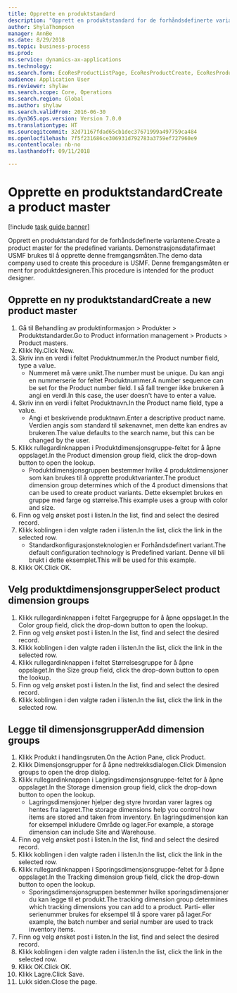 ```yaml
--- 
title: Opprette en produktstandard
description: "Opprett en produktstandard for de forhåndsdefinerte variantene."
author: ShylaThompson
manager: AnnBe
ms.date: 8/29/2018
ms.topic: business-process
ms.prod: 
ms.service: dynamics-ax-applications
ms.technology: 
ms.search.form: EcoResProductListPage, EcoResProductCreate, EcoResProductDetails, EcoResProductInventoryDimensionGroups
audience: Application User
ms.reviewer: shylaw
ms.search.scope: Core, Operations
ms.search.region: Global
ms.author: shylaw
ms.search.validFrom: 2016-06-30
ms.dyn365.ops.version: Version 7.0.0
ms.translationtype: HT
ms.sourcegitcommit: 32d71167fdad65cb1dec37671999a497759ca484
ms.openlocfilehash: 7f5f231686ce306931d792783a3759ef727960e9
ms.contentlocale: nb-no
ms.lasthandoff: 09/11/2018

---
```

# <a name="create-a-product-master"></a><span data-ttu-id="32c29-103">Opprette en produktstandard</span><span class="sxs-lookup"><span data-stu-id="32c29-103">Create a product master</span></span>

[!include [task guide banner](../../includes/task-guide-banner.md)]

<span data-ttu-id="32c29-104">Opprett en produktstandard for de forhåndsdefinerte variantene.</span><span class="sxs-lookup"><span data-stu-id="32c29-104">Create a product master for the predefined variants.</span></span> <span data-ttu-id="32c29-105">Demonstrasjonsdatafirmaet USMF brukes til å opprette denne fremgangsmåten.</span><span class="sxs-lookup"><span data-stu-id="32c29-105">The demo data company used to create this procedure is USMF.</span></span> <span data-ttu-id="32c29-106">Denne fremgangsmåten er ment for produktdesigneren.</span><span class="sxs-lookup"><span data-stu-id="32c29-106">This procedure is intended for the product designer.</span></span>


## <a name="create-a-new-product-master"></a><span data-ttu-id="32c29-107">Opprette en ny produktstandard</span><span class="sxs-lookup"><span data-stu-id="32c29-107">Create a new product master</span></span>
1. <span data-ttu-id="32c29-108">Gå til Behandling av produktinformasjon > Produkter > Produktstandarder.</span><span class="sxs-lookup"><span data-stu-id="32c29-108">Go to Product information management > Products > Product masters.</span></span>
2. <span data-ttu-id="32c29-109">Klikk Ny.</span><span class="sxs-lookup"><span data-stu-id="32c29-109">Click New.</span></span>
3. <span data-ttu-id="32c29-110">Skriv inn en verdi i feltet Produktnummer.</span><span class="sxs-lookup"><span data-stu-id="32c29-110">In the Product number field, type a value.</span></span>
    * <span data-ttu-id="32c29-111">Nummeret må være unikt.</span><span class="sxs-lookup"><span data-stu-id="32c29-111">The number must be unique.</span></span> <span data-ttu-id="32c29-112">Du kan angi en nummerserie for feltet Produktnummer.</span><span class="sxs-lookup"><span data-stu-id="32c29-112">A number sequence can be set for the Product number field.</span></span> <span data-ttu-id="32c29-113">I så fall trenger ikke brukeren å angi en verdi.</span><span class="sxs-lookup"><span data-stu-id="32c29-113">In this case, the user doesn't have to enter a value.</span></span>  
4. <span data-ttu-id="32c29-114">Skriv inn en verdi i feltet Produktnavn.</span><span class="sxs-lookup"><span data-stu-id="32c29-114">In the Product name field, type a value.</span></span>
    * <span data-ttu-id="32c29-115">Angi et beskrivende produktnavn.</span><span class="sxs-lookup"><span data-stu-id="32c29-115">Enter a descriptive product name.</span></span> <span data-ttu-id="32c29-116">Verdien angis som standard til søkenavnet, men dette kan endres av brukeren.</span><span class="sxs-lookup"><span data-stu-id="32c29-116">The value defaults to the search name, but this can be changed by the user.</span></span>  
5. <span data-ttu-id="32c29-117">Klikk rullegardinknappen i Produktdimensjonsgruppe-feltet for å åpne oppslaget.</span><span class="sxs-lookup"><span data-stu-id="32c29-117">In the Product dimension group field, click the drop-down button to open the lookup.</span></span>
    * <span data-ttu-id="32c29-118">Produktdimensjonsgruppen bestemmer hvilke 4 produktdimensjoner som kan brukes til å opprette produktvarianter.</span><span class="sxs-lookup"><span data-stu-id="32c29-118">The product dimension group determines which of the 4 product dimensions that can be used to create product variants.</span></span> <span data-ttu-id="32c29-119">Dette eksemplet brukes en gruppe med farge og størrelse.</span><span class="sxs-lookup"><span data-stu-id="32c29-119">This example uses a group with color and size.</span></span>  
6. <span data-ttu-id="32c29-120">Finn og velg ønsket post i listen.</span><span class="sxs-lookup"><span data-stu-id="32c29-120">In the list, find and select the desired record.</span></span>
7. <span data-ttu-id="32c29-121">Klikk koblingen i den valgte raden i listen.</span><span class="sxs-lookup"><span data-stu-id="32c29-121">In the list, click the link in the selected row.</span></span>
    * <span data-ttu-id="32c29-122">Standardkonfigurasjonsteknologien er Forhåndsdefinert variant.</span><span class="sxs-lookup"><span data-stu-id="32c29-122">The default configuration technology is Predefined variant.</span></span> <span data-ttu-id="32c29-123">Denne vil bli brukt i dette eksemplet.</span><span class="sxs-lookup"><span data-stu-id="32c29-123">This will be used for this example.</span></span>  
8. <span data-ttu-id="32c29-124">Klikk OK.</span><span class="sxs-lookup"><span data-stu-id="32c29-124">Click OK.</span></span>

## <a name="select-product-dimension-groups"></a><span data-ttu-id="32c29-125">Velg produktdimensjonsgrupper</span><span class="sxs-lookup"><span data-stu-id="32c29-125">Select product dimension groups</span></span>
1. <span data-ttu-id="32c29-126">Klikk rullegardinknappen i feltet Fargegruppe for å åpne oppslaget.</span><span class="sxs-lookup"><span data-stu-id="32c29-126">In the Color group field, click the drop-down button to open the lookup.</span></span>
2. <span data-ttu-id="32c29-127">Finn og velg ønsket post i listen.</span><span class="sxs-lookup"><span data-stu-id="32c29-127">In the list, find and select the desired record.</span></span>
3. <span data-ttu-id="32c29-128">Klikk koblingen i den valgte raden i listen.</span><span class="sxs-lookup"><span data-stu-id="32c29-128">In the list, click the link in the selected row.</span></span>
4. <span data-ttu-id="32c29-129">Klikk rullegardinknappen i feltet Størrelsesgruppe for å åpne oppslaget.</span><span class="sxs-lookup"><span data-stu-id="32c29-129">In the Size group field, click the drop-down button to open the lookup.</span></span>
5. <span data-ttu-id="32c29-130">Finn og velg ønsket post i listen.</span><span class="sxs-lookup"><span data-stu-id="32c29-130">In the list, find and select the desired record.</span></span>
6. <span data-ttu-id="32c29-131">Klikk koblingen i den valgte raden i listen.</span><span class="sxs-lookup"><span data-stu-id="32c29-131">In the list, click the link in the selected row.</span></span>

## <a name="add-dimension-groups"></a><span data-ttu-id="32c29-132">Legge til dimensjonsgrupper</span><span class="sxs-lookup"><span data-stu-id="32c29-132">Add dimension groups</span></span>
1. <span data-ttu-id="32c29-133">Klikk Produkt i handlingsruten.</span><span class="sxs-lookup"><span data-stu-id="32c29-133">On the Action Pane, click Product.</span></span>
2. <span data-ttu-id="32c29-134">Klikk Dimensjonsgrupper for å åpne nedtrekksdialogen.</span><span class="sxs-lookup"><span data-stu-id="32c29-134">Click Dimension groups to open the drop dialog.</span></span>
3. <span data-ttu-id="32c29-135">Klikk rullegardinknappen i Lagringsdimensjonsgruppe-feltet for å åpne oppslaget.</span><span class="sxs-lookup"><span data-stu-id="32c29-135">In the Storage dimension group field, click the drop-down button to open the lookup.</span></span>
    * <span data-ttu-id="32c29-136">Lagringsdimensjoner hjelper deg styre hvordan varer lagres og hentes fra lageret.</span><span class="sxs-lookup"><span data-stu-id="32c29-136">The storage dimensions help you control how items are stored and taken from inventory.</span></span> <span data-ttu-id="32c29-137">En lagringsdimensjon kan for eksempel inkludere Område og lager.</span><span class="sxs-lookup"><span data-stu-id="32c29-137">For example, a storage dimension can include Site and Warehouse.</span></span>  
4. <span data-ttu-id="32c29-138">Finn og velg ønsket post i listen.</span><span class="sxs-lookup"><span data-stu-id="32c29-138">In the list, find and select the desired record.</span></span>
5. <span data-ttu-id="32c29-139">Klikk koblingen i den valgte raden i listen.</span><span class="sxs-lookup"><span data-stu-id="32c29-139">In the list, click the link in the selected row.</span></span>
6. <span data-ttu-id="32c29-140">Klikk rullegardinknappen i Sporingsdimensjonsgruppe-feltet for å åpne oppslaget.</span><span class="sxs-lookup"><span data-stu-id="32c29-140">In the Tracking dimension group field, click the drop-down button to open the lookup.</span></span>
    * <span data-ttu-id="32c29-141">Sporingsdimensjonsgruppen bestemmer hvilke sporingsdimensjoner du kan legge til et produkt.</span><span class="sxs-lookup"><span data-stu-id="32c29-141">The tracking dimension group determines which tracking dimensions you can add to a product.</span></span> <span data-ttu-id="32c29-142">Parti- eller serienummer brukes for eksempel til å spore varer på lager.</span><span class="sxs-lookup"><span data-stu-id="32c29-142">For example, the batch number and serial number are used to track inventory items.</span></span>  
7. <span data-ttu-id="32c29-143">Finn og velg ønsket post i listen.</span><span class="sxs-lookup"><span data-stu-id="32c29-143">In the list, find and select the desired record.</span></span>
8. <span data-ttu-id="32c29-144">Klikk koblingen i den valgte raden i listen.</span><span class="sxs-lookup"><span data-stu-id="32c29-144">In the list, click the link in the selected row.</span></span>
9. <span data-ttu-id="32c29-145">Klikk OK.</span><span class="sxs-lookup"><span data-stu-id="32c29-145">Click OK.</span></span>
10. <span data-ttu-id="32c29-146">Klikk Lagre.</span><span class="sxs-lookup"><span data-stu-id="32c29-146">Click Save.</span></span>
11. <span data-ttu-id="32c29-147">Lukk siden.</span><span class="sxs-lookup"><span data-stu-id="32c29-147">Close the page.</span></span>


